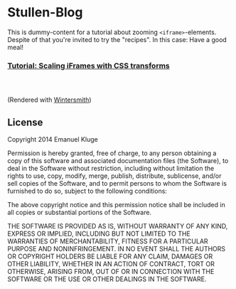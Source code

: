 
Stullen-Blog
====

This is dummy-content for a tutorial about zooming `<iframe>`-elements. Despite of that you're invited to try the "recipes". In this case: Have a good meal!

### [**Tutorial**: Scaling iFrames with CSS transforms](http://codepen.io/herschel666/blog/scaling-iframes-css-transforms)  

<div style="height: 2em"></div>

(Rendered with [Wintersmith](http://wintersmith.io))

## License

Copyright 2014 Emanuel Kluge

Permission is hereby granted, free of charge, to any person obtaining a copy of this software and associated documentation files (the Software), to deal in the Software without restriction, including without limitation the rights to use, copy, modify, merge, publish, distribute, sublicense, and/or sell copies of the Software, and to permit persons to whom the Software is furnished to do so, subject to the following conditions:

The above copyright notice and this permission notice shall be included in all copies or substantial portions of the Software.

THE SOFTWARE IS PROVIDED AS IS, WITHOUT WARRANTY OF ANY KIND, EXPRESS OR IMPLIED, INCLUDING BUT NOT LIMITED TO THE WARRANTIES OF MERCHANTABILITY, FITNESS FOR A PARTICULAR PURPOSE AND NONINFRINGEMENT. IN NO EVENT SHALL THE AUTHORS OR COPYRIGHT HOLDERS BE LIABLE FOR ANY CLAIM, DAMAGES OR OTHER LIABILITY, WHETHER IN AN ACTION OF CONTRACT, TORT OR OTHERWISE, ARISING FROM, OUT OF OR IN CONNECTION WITH THE SOFTWARE OR THE USE OR OTHER DEALINGS IN THE SOFTWARE.
